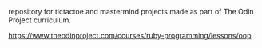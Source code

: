 repository for tictactoe and mastermind projects made as part of The Odin Project curriculum. 

https://www.theodinproject.com/courses/ruby-programming/lessons/oop
